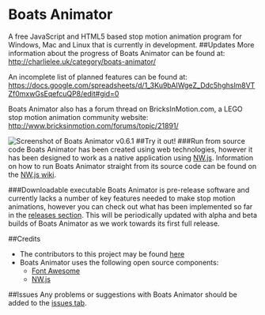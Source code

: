 # Boats Animator
A free JavaScript and HTML5 based stop motion animation program for Windows, Mac and Linux that is currently in development.
##Updates
More information about the progress of Boats Animator can be found at: http://charlielee.uk/category/boats-animator/

An incomplete list of planned features can be found at: https://docs.google.com/spreadsheets/d/1_3Ku9bAIWgeZ_Ddc5hghslm8VTZf0mxwGsEqefcuQP8/edit#gid=0

Boats Animator also has a forum thread on BricksInMotion.com, a LEGO stop motion animation community website: http://www.bricksinmotion.com/forums/topic/21891/

![Screenshot of Boats Animator v0.6.1](http://i.imgur.com/tRdy3WW.png)
##Try it out!
###Run from source code
Boats Animator has been created using web technologies, however it has been designed to work as a native application using [NW.js](https://github.com/nwjs/nw.js). Information on how to run Boats Animator straight from its source code can be found on the [NW.js wiki](https://github.com/nwjs/nw.js/wiki/How-to-run-apps).

###Downloadable executable
Boats Animator is pre-release software and currently lacks a number of key features needed to make stop motion animations, however you can check out what has been implemented so far in the [releases section](https://github.com/BoatsAreRockable/animator/releases). This will be periodically updated with alpha and beta builds of Boats Animator as we work towards its first full release.

##Credits
* The contributors to this project may be found [here](https://github.com/BoatsAreRockable/animator/graphs/contributors)
* Boats Animator uses the following open source components:
   * [Font Awesome](http://fontawesome.io/)
   * [NW.js](https://github.com/nwjs/nw.js)

##Issues
Any problems or suggestions with Boats Animator should be added to the [issues tab](https://github.com/BoatsAreRockable/animator/issues).
